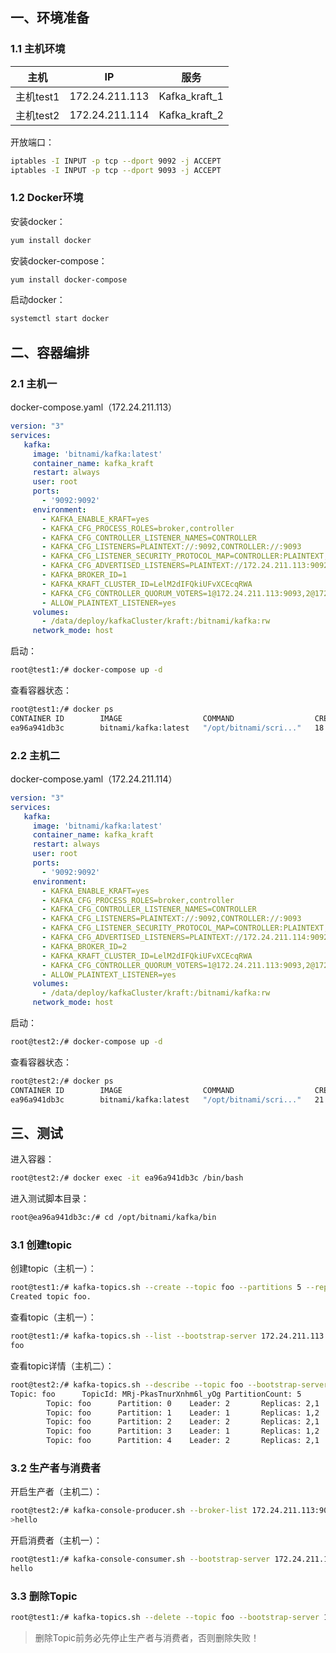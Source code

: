 ## 一、环境准备
### 1.1 主机环境
| 主机      | IP             | 服务          |
| --------- | -------------- | ------------- |
| 主机test1 | 172.24.211.113 | Kafka_kraft_1 |
| 主机test2 | 172.24.211.114 | Kafka_kraft_2 |
开放端口：
```bash
iptables -I INPUT -p tcp --dport 9092 -j ACCEPT
iptables -I INPUT -p tcp --dport 9093 -j ACCEPT
```
### 1.2 Docker环境
安装docker：
```bash
yum install docker
```
安装docker-compose：
```bash
yum install docker-compose
```
启动docker：
```bash
systemctl start docker
```

## 二、容器编排
### 2.1 主机一
docker-compose.yaml（172.24.211.113）
```yaml
version: "3"
services:
   kafka:
     image: 'bitnami/kafka:latest'
     container_name: kafka_kraft
     restart: always
     user: root
     ports:
       - '9092:9092'
     environment:
       - KAFKA_ENABLE_KRAFT=yes
       - KAFKA_CFG_PROCESS_ROLES=broker,controller
       - KAFKA_CFG_CONTROLLER_LISTENER_NAMES=CONTROLLER
       - KAFKA_CFG_LISTENERS=PLAINTEXT://:9092,CONTROLLER://:9093
       - KAFKA_CFG_LISTENER_SECURITY_PROTOCOL_MAP=CONTROLLER:PLAINTEXT,PLAINTEXT:PLAINTEXT
       - KAFKA_CFG_ADVERTISED_LISTENERS=PLAINTEXT://172.24.211.113:9092
       - KAFKA_BROKER_ID=1
       - KAFKA_KRAFT_CLUSTER_ID=LelM2dIFQkiUFvXCEcqRWA
       - KAFKA_CFG_CONTROLLER_QUORUM_VOTERS=1@172.24.211.113:9093,2@172.24.211.114:9093
       - ALLOW_PLAINTEXT_LISTENER=yes
     volumes:
       - /data/deploy/kafkaCluster/kraft:/bitnami/kafka:rw
     network_mode: host
```
启动：
```bash
root@test1:/# docker-compose up -d
```
查看容器状态：
```bash
root@test1:/# docker ps
CONTAINER ID        IMAGE                  COMMAND                  CREATED             STATUS              PORTS               NAMES
ea96a941db3c        bitnami/kafka:latest   "/opt/bitnami/scri..."   18 minutes ago      Up 18 minutes                           kafka_kraft
```
### 2.2 主机二
docker-compose.yaml（172.24.211.114）
```yaml
version: "3"
services:
   kafka:
     image: 'bitnami/kafka:latest'
     container_name: kafka_kraft
     restart: always
     user: root
     ports:
       - '9092:9092'
     environment:
       - KAFKA_ENABLE_KRAFT=yes
       - KAFKA_CFG_PROCESS_ROLES=broker,controller
       - KAFKA_CFG_CONTROLLER_LISTENER_NAMES=CONTROLLER
       - KAFKA_CFG_LISTENERS=PLAINTEXT://:9092,CONTROLLER://:9093
       - KAFKA_CFG_LISTENER_SECURITY_PROTOCOL_MAP=CONTROLLER:PLAINTEXT,PLAINTEXT:PLAINTEXT
       - KAFKA_CFG_ADVERTISED_LISTENERS=PLAINTEXT://172.24.211.114:9092
       - KAFKA_BROKER_ID=2
       - KAFKA_KRAFT_CLUSTER_ID=LelM2dIFQkiUFvXCEcqRWA
       - KAFKA_CFG_CONTROLLER_QUORUM_VOTERS=1@172.24.211.113:9093,2@172.24.211.114:9093
       - ALLOW_PLAINTEXT_LISTENER=yes
     volumes:
       - /data/deploy/kafkaCluster/kraft:/bitnami/kafka:rw
     network_mode: host
```
启动：
```bash
root@test2:/# docker-compose up -d
```
查看容器状态：
```bash
root@test2:/# docker ps
CONTAINER ID        IMAGE                  COMMAND                  CREATED             STATUS              PORTS               NAMES
ea96a941db3c        bitnami/kafka:latest   "/opt/bitnami/scri..."   21 minutes ago      Up 21 minutes                           kafka_kraft
```

## 三、测试
进入容器：
```bash
root@test2:/# docker exec -it ea96a941db3c /bin/bash
```
进入测试脚本目录：
```bash
root@ea96a941db3c:/# cd /opt/bitnami/kafka/bin
```
### 3.1 创建topic
创建topic（主机一）：
```bash
root@test1:/# kafka-topics.sh --create --topic foo --partitions 5 --replication-factor 2 --bootstrap-server 172.24.211.113:9092,172.24.211.114:9092
Created topic foo.
```
查看topic（主机一）：
```bash
root@test1:/# kafka-topics.sh --list --bootstrap-server 172.24.211.113:9092,172.24.211.114:9092
foo
```
查看topic详情（主机二）：
```bash
root@test2:/# kafka-topics.sh --describe --topic foo --bootstrap-server 172.24.211.113:9092,172.24.211.114:9092
Topic: foo      TopicId: MRj-PkasTnurXnhm6l_yOg PartitionCount: 5       ReplicationFactor: 2    Configs:
        Topic: foo      Partition: 0    Leader: 2       Replicas: 2,1   Isr: 2,1
        Topic: foo      Partition: 1    Leader: 1       Replicas: 1,2   Isr: 1,2
        Topic: foo      Partition: 2    Leader: 2       Replicas: 2,1   Isr: 2,1
        Topic: foo      Partition: 3    Leader: 1       Replicas: 1,2   Isr: 1,2
        Topic: foo      Partition: 4    Leader: 2       Replicas: 2,1   Isr: 2,1
```
### 3.2 生产者与消费者
开启生产者（主机二）：
```bash
root@test2:/# kafka-console-producer.sh --broker-list 172.24.211.113:9092,172.24.211.114:9092 --topic foo
>hello
```
开启消费者（主机一）：
```bash
root@test1:/# kafka-console-consumer.sh --bootstrap-server 172.24.211.113:9092,172.24.211.114:9092 --topic foo --from-beginning
hello
```
### 3.3 删除Topic
```bash
root@test1:/# kafka-topics.sh --delete --topic foo --bootstrap-server 172.24.211.113:9092,172.24.211.114:9092
```
> 删除Topic前务必先停止生产者与消费者，否则删除失败！
